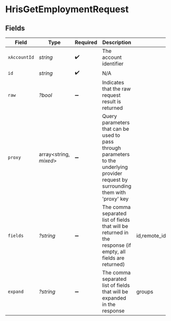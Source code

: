 # HrisGetEmploymentRequest


## Fields

| Field                                                                                                                                                                                          | Type                                                                                                                                                                                           | Required                                                                                                                                                                                       | Description                                                                                                                                                                                    | Example                                                                                                                                                                                        |
| ---------------------------------------------------------------------------------------------------------------------------------------------------------------------------------------------- | ---------------------------------------------------------------------------------------------------------------------------------------------------------------------------------------------- | ---------------------------------------------------------------------------------------------------------------------------------------------------------------------------------------------- | ---------------------------------------------------------------------------------------------------------------------------------------------------------------------------------------------- | ---------------------------------------------------------------------------------------------------------------------------------------------------------------------------------------------- |
| `xAccountId`                                                                                                                                                                                   | *string*                                                                                                                                                                                       | :heavy_check_mark:                                                                                                                                                                             | The account identifier                                                                                                                                                                         |                                                                                                                                                                                                |
| `id`                                                                                                                                                                                           | *string*                                                                                                                                                                                       | :heavy_check_mark:                                                                                                                                                                             | N/A                                                                                                                                                                                            |                                                                                                                                                                                                |
| `raw`                                                                                                                                                                                          | *?bool*                                                                                                                                                                                        | :heavy_minus_sign:                                                                                                                                                                             | Indicates that the raw request result is returned                                                                                                                                              |                                                                                                                                                                                                |
| `proxy`                                                                                                                                                                                        | array<string, *mixed*>                                                                                                                                                                         | :heavy_minus_sign:                                                                                                                                                                             | Query parameters that can be used to pass through parameters to the underlying provider request by surrounding them with 'proxy' key                                                           |                                                                                                                                                                                                |
| `fields`                                                                                                                                                                                       | *?string*                                                                                                                                                                                      | :heavy_minus_sign:                                                                                                                                                                             | The comma separated list of fields that will be returned in the response (if empty, all fields are returned)                                                                                   | id,remote_id,employee_id,remote_employee_id,job_title,pay_rate,pay_period,pay_frequency,pay_currency,effective_date,employment_type,employment_contract_type,time_worked,created_at,updated_at |
| `expand`                                                                                                                                                                                       | *?string*                                                                                                                                                                                      | :heavy_minus_sign:                                                                                                                                                                             | The comma separated list of fields that will be expanded in the response                                                                                                                       | groups                                                                                                                                                                                         |